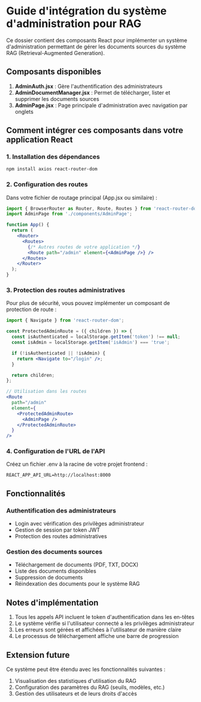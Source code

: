 # Guide d'intégration du système d'administration pour RAG

Ce dossier contient des composants React pour implémenter un système d'administration permettant de gérer les documents sources du système RAG (Retrieval-Augmented Generation).

## Composants disponibles

1. **AdminAuth.jsx** : Gère l'authentification des administrateurs
2. **AdminDocumentManager.jsx** : Permet de télécharger, lister et supprimer les documents sources
3. **AdminPage.jsx** : Page principale d'administration avec navigation par onglets

## Comment intégrer ces composants dans votre application React

### 1. Installation des dépendances

```bash
npm install axios react-router-dom
```

### 2. Configuration des routes

Dans votre fichier de routage principal (App.jsx ou similaire) :

```jsx
import { BrowserRouter as Router, Route, Routes } from 'react-router-dom';
import AdminPage from './components/AdminPage';

function App() {
  return (
    <Router>
      <Routes>
        {/* Autres routes de votre application */}
        <Route path="/admin" element={<AdminPage />} />
      </Routes>
    </Router>
  );
}
```

### 3. Protection des routes administratives

Pour plus de sécurité, vous pouvez implémenter un composant de protection de route :

```jsx
import { Navigate } from 'react-router-dom';

const ProtectedAdminRoute = ({ children }) => {
  const isAuthenticated = localStorage.getItem('token') !== null;
  const isAdmin = localStorage.getItem('isAdmin') === 'true';

  if (!isAuthenticated || !isAdmin) {
    return <Navigate to="/login" />;
  }

  return children;
};

// Utilisation dans les routes
<Route 
  path="/admin" 
  element={
    <ProtectedAdminRoute>
      <AdminPage />
    </ProtectedAdminRoute>
  } 
/>
```

### 4. Configuration de l'URL de l'API

Créez un fichier .env à la racine de votre projet frontend :

```
REACT_APP_API_URL=http://localhost:8000
```

## Fonctionnalités

### Authentification des administrateurs
- Login avec vérification des privilèges administrateur
- Gestion de session par token JWT
- Protection des routes administratives

### Gestion des documents sources
- Téléchargement de documents (PDF, TXT, DOCX)
- Liste des documents disponibles
- Suppression de documents
- Réindexation des documents pour le système RAG

## Notes d'implémentation

1. Tous les appels API incluent le token d'authentification dans les en-têtes
2. Le système vérifie si l'utilisateur connecté a les privilèges administrateur
3. Les erreurs sont gérées et affichées à l'utilisateur de manière claire
4. Le processus de téléchargement affiche une barre de progression

## Extension future

Ce système peut être étendu avec les fonctionnalités suivantes :

1. Visualisation des statistiques d'utilisation du RAG
2. Configuration des paramètres du RAG (seuils, modèles, etc.)
3. Gestion des utilisateurs et de leurs droits d'accès
